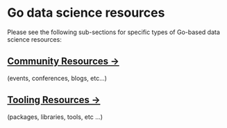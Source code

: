# Go data science resources

Please see the following sub-sections for specific types of Go-based data science resources:

## [Community Resources &rarr;](community)
(events, conferences, blogs, etc...)

## [Tooling Resources &rarr;](tooling)
(packages, libraries, tools, etc ...)

